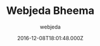 ---
title: Webjeda Bheema
github: https://github.com/sharu725/bheema
demo: https://bheema.webjeda.com/
author: webjeda
ssg:
  - Jekyll
cms:
  - Markdown
date: 2016-12-08T18:01:48.000Z
description: A journal theme
draft: true
publish_date: '2016-12-08T18:01:48Z'
update_date: '2021-09-03T16:06:25Z'
github_star: 14
github_fork: 43
---